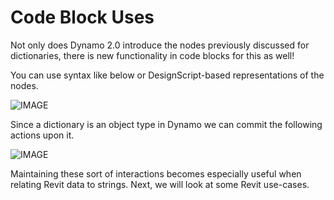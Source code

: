 # Code Block Uses

Not only does Dynamo 2.0 introduce the nodes previously discussed for dictionaries, there is new functionality in code blocks for this as well!

You can use syntax like below or DesignScript-based representations of the nodes.

![IMAGE](../../.gitbook/assets/DYN20\_Dictionary.png)

Since a dictionary is an object type in Dynamo we can commit the following actions upon it.

![IMAGE](../../.gitbook/assets/9-3\_dictionaryCodeBlocks.png)

Maintaining these sort of interactions becomes especially useful when relating Revit data to strings. Next, we will look at some Revit use-cases.
